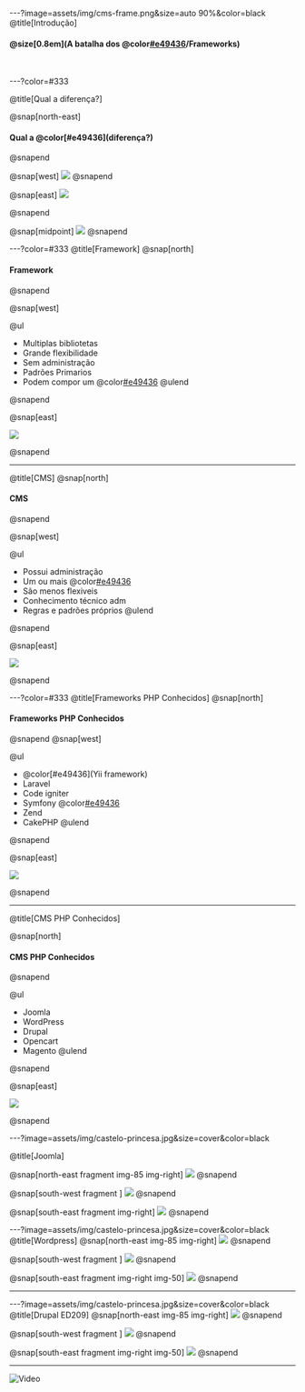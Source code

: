 ---?image=assets/img/cms-frame.png&size=auto 90%&color=black
@title[Introdução]

#### @size[0.8em](A batalha dos @color[#e49436](CMS)/Frameworks)

<br>

---?color=#333

@title[Qual a diferença?]

@snap[north-east]
<h4>Qual a @color[#e49436](diferença?)</h4>
@snapend

@snap[west]
![](assets/img/cms.png)
@snapend

@snap[east]
![](assets/img/frame.png)

@snapend

@snap[midpoint]
![](assets/img/versus.png)
@snapend

---?color=#333
@title[Framework]
@snap[north]
<h4>Framework</h4>
@snapend


@snap[west]

@ul
- Multiplas bibliotetas
- Grande flexibilidade
- Sem administração
- Padrões Primarios
- Podem compor um @color[#e49436](CMS)
@ulend

@snapend

@snap[east]

![](assets/img/frame.png)

@snapend

---
@title[CMS]
@snap[north]
<h4>CMS</h4>
@snapend


@snap[west]

@ul
- Possui administração
- Um ou mais @color[#e49436](Frameworks)
- São menos flexiveis
- Conhecimento técnico adm
- Regras e padrões próprios
@ulend

@snapend

@snap[east]

![](assets/img/cms.png)

@snapend

---?color=#333
@title[Frameworks PHP Conhecidos]
@snap[north]
<h4>Frameworks PHP Conhecidos</h4>
@snapend
@snap[west]

@ul
- @color[#e49436](Yii framework)
- Laravel 
- Code igniter
- Symfony @color[#e49436](modular)
- Zend
- CakePHP
@ulend

@snapend

@snap[east]

![](assets/img/frame.png)

@snapend


---
@title[CMS PHP Conhecidos]

@snap[north]
<h4>CMS PHP Conhecidos</h4>
@snapend

@ul
- Joomla
- WordPress 
- Drupal
- Opencart
- Magento
@ulend

@snapend

@snap[east]

![](assets/img/cms.png)

@snapend

---?image=assets/img/castelo-princesa.jpg&size=cover&color=black

@title[Joomla]

@snap[north-east fragment img-85 img-right]
![](assets/img/dragao.gif)
@snapend

@snap[south-west fragment ]
![](assets/img/joomla.png)
@snapend

@snap[south-east fragment img-right]
![](assets/img/tanque.gif)
@snapend

---?image=assets/img/castelo-princesa.jpg&size=cover&color=black
@title[Wordpress]
@snap[north-east img-85 img-right]
![](assets/img/dragao.gif)
@snapend

@snap[south-west fragment ]
![](assets/img/wordpress.jpg)
@snapend

@snap[south-east fragment img-right img-50]
![](assets/img/canivete.png)
@snapend

---

---?image=assets/img/castelo-princesa.jpg&size=cover&color=black
@title[Drupal ED209]
@snap[north-east img-85 img-right]
![](assets/img/dragao.gif)
@snapend

@snap[south-west fragment ]
![](assets/img/drupal.png)
@snapend

@snap[south-east fragment img-right img-50]
![](assets/img/ed209.png)
@snapend

---

![Video](https://www.youtube.com/embed/_MS4sLlBvbE)